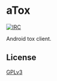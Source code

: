 # aTox

[![IRC](https://img.shields.io/badge/freenode-%23atox-brightgreen.svg)](https://webchat.freenode.net/?channels=#atox)

Android tox client.

## License

[GPLv3](LICENSE)
